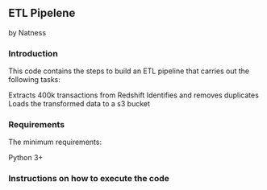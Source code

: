 ##  ETL Pipelene
by Natness


### Introduction

This code contains the steps to build an ETL pipeline that carries out the following tasks:

Extracts 400k transactions from Redshift
Identifies and removes duplicates
Loads the transformed data to a s3 bucket

### Requirements
The minimum requirements:

Python 3+


### Instructions on how to execute the code

